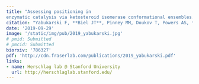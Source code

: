 ```yaml
---
title: "Assessing positioning in
enzymatic catalysis via ketosteroid isomerase conformational ensembles."
citation: "Yabukarski F, **Biel JT**, Pinney MM, Doukov T, Powers AS, **Fraser JS**, Herschlag D. *Submitted - Preprint on BioRxiv*. 2019."
date: '2019-09-29'
image: '/static/img/pub/2019_yabukarski.jpg'
# pmid: Submitted
# pmcid: Submitted
biorxiv: '786327'
pdf: 'http://cdn.fraserlab.com/publications/2019_yabukarski.pdf'
links:
- name: Herschlag lab @ Stanford University
  url: http://herschlaglab.stanford.edu/
---
```

